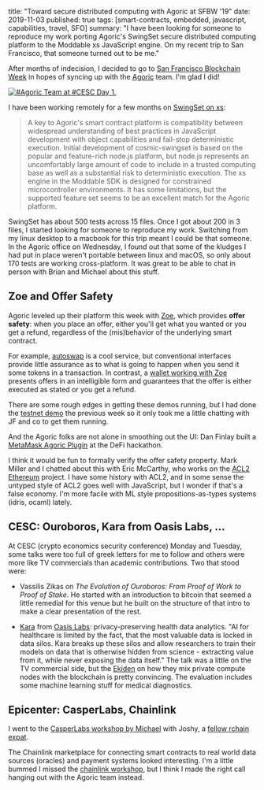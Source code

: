 title: "Toward secure distributed computing with Agoric at SFBW '19"
date: 2019-11-03
published: true
tags: [smart-contracts, embedded, javascript, capabilities, travel, SFO]
summary: "I have been looking for someone to reproduce my work porting
         Agoric's SwingSet secure distributed computing platform to
         the Moddable xs JavaScript engine. On my recent trip to San
         Francisco, that someone turned out to be me."

After months of indecision, I decided to go to [San Francisco
Blockchain Week][sfbw] in hopes of syncing up with the [Agoric][]
team. I'm glad I did!

<a href="https://twitter.com/agoric/status/1188952857002696704">
<img src="https://pbs.twimg.com/media/EIACUZfU4AAeYxA?format=jpg&name=small"
     alt="#Agoric Team at #CESC Day 1." />
</a>

[Agoric]: https://agoric.com/
[sfbw]: https://sfblockchainweek.io/

I have been working remotely for a few months on [SwingSet on
xs][126]:

> A key to Agoric's smart contract platform is compatibility between
> widespread understanding of best practices in JavaScript development
> with object capabilities and fail-stop deterministic
> execution. Initial development of cosmic-swingset is based on the
> popular and feature-rich node.js platform, but node.js represents an
> uncomfortably large amount of code to include in a trusted computing
> base as well as a substantial risk to deterministic execution. The
> xs engine in the Moddable SDK is designed for constrained
> microcontroller environments. It has some limitations, but the
> supported feature set seems to be an excellent match for the Agoric
> platform.

[126]: https://github.com/Agoric/SwingSet/issues/126

SwingSet has about 500 tests across 15 files. Once I got about 200 in
3 files, I started looking for someone to reproduce my work.
Switching from my linux desktop to a macbook for this trip meant I
could be that someone. In the Agoric office on Wednesday, I found out
that some of the kludges I had put in place weren't portable between
linux and macOS, so only about 170 tests are working cross-platform.
It was great to be able to chat in person with Brian and Michael about
this stuff.


## Zoe and Offer Safety

Agoric leveled up their platform this week with [Zoe][], which provides
**offer safety**: when you place an offer, either you'll get what you
wanted or you get a refund, regardless of the (mis)behavior of the
underlying smart contract.

For example, [autoswap](https://github.com/Agoric/autoswap-frontend)
is a cool service, but conventional interfaces provide little
assurance as to what is going to happen when you send it some tokens
in a transaction. In contrast, a [wallet working with
Zoe](https://github.com/Agoric/wallet-frontend) presents offers in an
intelligible form and guarantees that the offer is either executed as
stated or you get a refund.

There are some rough edges in getting these demos running, but I had
done the [testnet demo][16] the previous week so it only took me a
little chatting with JF and co to get them running.

And the Agoric folks are not alone in smoothing out the UI: Dan Finlay
built a [MetaMask Agoric
Plugin](https://github.com/danfinlay/metamask-agoric-plugin) at the
DeFi hackathon.

I think it would be fun to formally verify the offer safety property.
Mark Miller and I chatted about this with Eric McCarthy, who works on
the [ACL2
Ethereum](https://www.kestrel.edu/home/projects/ethereum/index.html)
project. I have some history with ACL2, and in some sense the untyped
style of ACL2 goes well with JavaScript, but I wonder if that's a
false economy. I'm more facile with ML style propositions-as-types
systems (idris, ocaml) lately.


[Zoe]: https://agoric.com/zoe-vs-status-quo/
[16]: https://agoric.com/testnet-pixel-demo/


## CESC: Ouroboros, Kara from Oasis Labs, ...

At CESC (crypto economics security conference) Monday and Tuesday,
some talks were too full of greek letters for me to follow and others
were more like TV commercials than academic contributions. Two that
stood were:

 - Vassilis Zikas on _The Evolution of Ouroboros: From Proof of Work
   to Proof of Stake_. He started with an introduction to bitcoin that
   seemed a little remedial for this venue but he built on the
   structure of that intro to make a clear presentation of the rest.

 - [Kara](https://kara.cloud/#/) from [Oasis
   Labs](https://www.oasislabs.com): privacy-preserving health data
   analytics. "AI for healthcare is limited by the fact, that the most
   valuable data is locked in data silos. Kara breaks up these silos
   and allow researchers to train their models on data that is
   otherwise hidden from science - extracting value from it, while
   never exposing the data itself." The talk was a little on the TV
   commercial side, but the [Ekiden](https://arxiv.org/abs/1804.05141)
   on how they mix private compute nodes with the blockchain is pretty
   convincing. The evaluation includes some machine learning stuff for
   medical diagnostics.

## Epicenter: CasperLabs, Chainlink

I went to the [CasperLabs workshop by Michael][clw] with Joshy, a
[fellow rchain expat][rex].

[clw]: https://twitter.com/meetCasperLabs/status/1190015712208666624
[rex]: https://joshyorndorff.com/blog/keeping-the-rchain-community-together

The Chainlink marketplace for connecting smart contracts to real world
data sources (oracles) and payment systems looked interesting. I'm a
little bummed I missed the [chainlink
workshop](https://docs.google.com/document/d/e/2PACX-1vTfuGrmqJO_il0PzZY5iU5_HtmiEExu5t7XHzrj6rRVKZnOdvy3fUJzlIlTgd-FMrUl2A-9T9ndP7Nj/pub),
but I think I made the right call hanging out with the Agoric team
instead.
